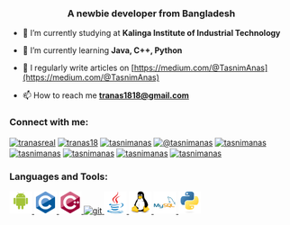 <h3 align="center">A newbie developer from Bangladesh</h3>

- 🔭 I’m currently studying at **Kalinga Institute of Industrial Technology**

- 🌱 I’m currently learning **Java, C++, Python**

- 📝 I regularly write articles on [https://medium.com/@TasnimAnas](https://medium.com/@TasnimAnas)

- 📫 How to reach me **tranas1818@gmail.com**

<h3 align="left">Connect with me:</h3>
<p align="left">
<a href="https://twitter.com/tranasreal" target="blank"><img align="center" src="https://raw.githubusercontent.com/rahuldkjain/github-profile-readme-generator/neutral-icons/src/images/icons/Social/twitter.svg" alt="tranasreal" height="30" width="40" /></a>
<a href="https://linkedin.com/in/tranas18" target="blank"><img align="center" src="https://raw.githubusercontent.com/rahuldkjain/github-profile-readme-generator/neutral-icons/src/images/icons/Social/linked-in-alt.svg" alt="tranas18" height="30" width="40" /></a>
<a href="https://stackoverflow.com/users/tasnimanas" target="blank"><img align="center" src="https://raw.githubusercontent.com/rahuldkjain/github-profile-readme-generator/neutral-icons/src/images/icons/Social/stack-overflow.svg" alt="tasnimanas" height="30" width="40" /></a>
<a href="https://medium.com/@tasnimanas" target="blank"><img align="center" src="https://raw.githubusercontent.com/rahuldkjain/github-profile-readme-generator/neutral-icons/src/images/icons/Social/medium.svg" alt="@tasnimanas" height="30" width="40" /></a>
<a href="https://www.codechef.com/users/tasnimanas" target="blank"><img align="center" src="https://cdn.jsdelivr.net/npm/simple-icons@3.1.0/icons/codechef.svg" alt="tasnimanas" height="30" width="40" /></a>
<a href="https://www.hackerrank.com/tasnimanas" target="blank"><img align="center" src="https://raw.githubusercontent.com/rahuldkjain/github-profile-readme-generator/neutral-icons/src/images/icons/Social/hackerrank.svg" alt="tasnimanas" height="30" width="40" /></a>
<a href="https://codeforces.com/profile/tasnimanas" target="blank"><img align="center" src="https://cdn.jsdelivr.net/npm/simple-icons@3.0.1/icons/codeforces.svg" alt="tasnimanas" height="30" width="40" /></a>
<a href="https://www.hackerearth.com/tasnimanas" target="blank"><img align="center" src="https://raw.githubusercontent.com/rahuldkjain/github-profile-readme-generator/neutral-icons/src/images/icons/Social/hackerearth.svg" alt="tasnimanas" height="30" width="40" /></a>
<a href="https://www.topcoder.com/members/tasnimanas" target="blank"><img align="center" src="https://cdn.jsdelivr.net/npm/simple-icons@3.0.1/icons/topcoder.svg" alt="tasnimanas" height="30" width="40" /></a>
</p>

<h3 align="left">Languages and Tools:</h3>
<p align="left"> <a href="https://developer.android.com" target="_blank"> <img src="https://raw.githubusercontent.com/devicons/devicon/master/icons/android/android-original-wordmark.svg" alt="android" width="40" height="40"/> </a> <a href="https://www.cprogramming.com/" target="_blank"> <img src="https://raw.githubusercontent.com/devicons/devicon/master/icons/c/c-original.svg" alt="c" width="40" height="40"/> </a> <a href="https://www.w3schools.com/cpp/" target="_blank"> <img src="https://raw.githubusercontent.com/devicons/devicon/master/icons/cplusplus/cplusplus-original.svg" alt="cplusplus" width="40" height="40"/> </a> <a href="https://git-scm.com/" target="_blank"> <img src="https://www.vectorlogo.zone/logos/git-scm/git-scm-icon.svg" alt="git" width="40" height="40"/> </a> <a href="https://www.java.com" target="_blank"> <img src="https://raw.githubusercontent.com/devicons/devicon/master/icons/java/java-original.svg" alt="java" width="40" height="40"/> </a> <a href="https://www.linux.org/" target="_blank"> <img src="https://raw.githubusercontent.com/devicons/devicon/master/icons/linux/linux-original.svg" alt="linux" width="40" height="40"/> </a> <a href="https://www.mysql.com/" target="_blank"> <img src="https://raw.githubusercontent.com/devicons/devicon/master/icons/mysql/mysql-original-wordmark.svg" alt="mysql" width="40" height="40"/> </a> <a href="https://www.python.org" target="_blank"> <img src="https://raw.githubusercontent.com/devicons/devicon/master/icons/python/python-original.svg" alt="python" width="40" height="40"/> </a> </p>
